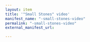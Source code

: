 ```yaml
---
layout: item
title: '"Small Stones" video'
manifest_name: "-small-stones-video"
permalink: "-small-stones-video"
external_manifest_url: 

---
```

<!-- Add an essay or interpretive material below this line,
using HTML or markdown.  Do not modify this file above this line -->
